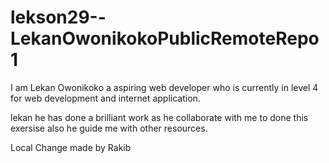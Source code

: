 # lekson29--LekanOwonikokoPublicRemoteRepo1

I am Lekan Owonikoko a aspiring web developer who is currently in level 4 for web development and internet application.

lekan he has done a brilliant work as he collaborate with me to done this exersise also he guide me with other resources.

Local Change made by Rakib
